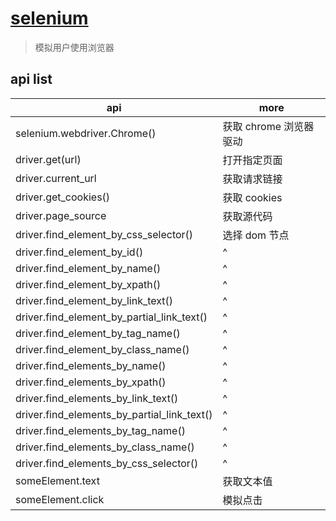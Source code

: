# [selenium](https://seleniumhq.github.io/selenium/docs/api/py/api.html)

> 模拟用户使用浏览器

## api list

| api                                         | more                   |
| ------------------------------------------- | ---------------------- |
| selenium.webdriver.Chrome()                 | 获取 chrome 浏览器驱动 |
| driver.get(url)                             | 打开指定页面           |
| driver.current_url                          | 获取请求链接           |
| driver.get_cookies()                        | 获取 cookies           |
| driver.page_source                          | 获取源代码             |
| driver.find_element_by_css_selector()       | 选择 dom 节点          |
| driver.find_element_by_id()                 | ^                      |
| driver.find_element_by_name()               | ^                      |
| driver.find_element_by_xpath()              | ^                      |
| driver.find_element_by_link_text()          | ^                      |
| driver.find_element_by_partial_link_text()  | ^                      |
| driver.find_element_by_tag_name()           | ^                      |
| driver.find_element_by_class_name()         | ^                      |
| driver.find_elements_by_name()              | ^                      |
| driver.find_elements_by_xpath()             | ^                      |
| driver.find_elements_by_link_text()         | ^                      |
| driver.find_elements_by_partial_link_text() | ^                      |
| driver.find_elements_by_tag_name()          | ^                      |
| driver.find_elements_by_class_name()        | ^                      |
| driver.find_elements_by_css_selector()      | ^                      |
| someElement.text                            | 获取文本值             |
| someElement.click                           | 模拟点击               |
